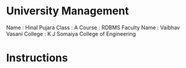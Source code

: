 # University Management 
Name : Hinal Pujara
Class : A
Course : RDBMS
Faculty Name : Vaibhav Vasani
College : K J Somaiya College of Engineering

# Instructions

